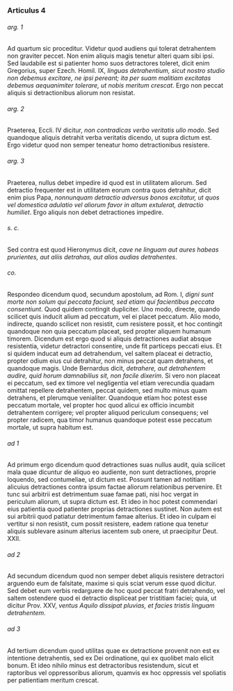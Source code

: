 ### Articulus 4

###### arg. 1
Ad quartum sic proceditur. Videtur quod audiens qui tolerat detrahentem non graviter peccet. Non enim aliquis magis tenetur alteri quam sibi ipsi. Sed laudabile est si patienter homo suos detractores toleret, dicit enim Gregorius, super Ezech. Homil. IX, *linguas detrahentium, sicut nostro studio non debemus excitare, ne ipsi pereant; ita per suam malitiam excitatas debemus aequanimiter tolerare, ut nobis meritum crescat*. Ergo non peccat aliquis si detractionibus aliorum non resistat.

###### arg. 2
Praeterea, Eccli. IV dicitur, *non contradicas verbo veritatis ullo modo*. Sed quandoque aliquis detrahit verba veritatis dicendo, ut supra dictum est. Ergo videtur quod non semper teneatur homo detractionibus resistere.

###### arg. 3
Praeterea, nullus debet impedire id quod est in utilitatem aliorum. Sed detractio frequenter est in utilitatem eorum contra quos detrahitur, dicit enim pius Papa, *nonnunquam detractio adversus bonos excitatur, ut quos vel domestica adulatio vel aliorum favor in altum extulerat, detractio humiliet*. Ergo aliquis non debet detractiones impedire.

###### s. c.
Sed contra est quod Hieronymus dicit, *cave ne linguam aut aures habeas prurientes, aut aliis detrahas, aut alios audias detrahentes*.

###### co.
Respondeo dicendum quod, secundum apostolum, ad Rom. I, *digni sunt morte non solum qui peccata faciunt, sed etiam qui facientibus peccata consentiunt*. Quod quidem contingit dupliciter. Uno modo, directe, quando scilicet quis inducit alium ad peccatum, vel ei placet peccatum. Alio modo, indirecte, quando scilicet non resistit, cum resistere possit, et hoc contingit quandoque non quia peccatum placeat, sed propter aliquem humanum timorem. Dicendum est ergo quod si aliquis detractiones audiat absque resistentia, videtur detractori consentire, unde fit particeps peccati eius. Et si quidem inducat eum ad detrahendum, vel saltem placeat ei detractio, propter odium eius cui detrahitur, non minus peccat quam detrahens, et quandoque magis. Unde Bernardus dicit, *detrahere, aut detrahentem audire, quid horum damnabilius sit, non facile dixerim*. Si vero non placeat ei peccatum, sed ex timore vel negligentia vel etiam verecundia quadam omittat repellere detrahentem, peccat quidem, sed multo minus quam detrahens, et plerumque venialiter. Quandoque etiam hoc potest esse peccatum mortale, vel propter hoc quod alicui ex officio incumbit detrahentem corrigere; vel propter aliquod periculum consequens; vel propter radicem, qua timor humanus quandoque potest esse peccatum mortale, ut supra habitum est.

###### ad 1
Ad primum ergo dicendum quod detractiones suas nullus audit, quia scilicet mala quae dicuntur de aliquo eo audiente, non sunt detractiones, proprie loquendo, sed contumeliae, ut dictum est. Possunt tamen ad notitiam alicuius detractiones contra ipsum factae aliorum relationibus pervenire. Et tunc sui arbitrii est detrimentum suae famae pati, nisi hoc vergat in periculum aliorum, ut supra dictum est. Et ideo in hoc potest commendari eius patientia quod patienter proprias detractiones sustinet. Non autem est sui arbitrii quod patiatur detrimentum famae alterius. Et ideo in culpam ei vertitur si non resistit, cum possit resistere, eadem ratione qua tenetur aliquis sublevare asinum alterius iacentem sub onere, ut praecipitur Deut. XXII.

###### ad 2
Ad secundum dicendum quod non semper debet aliquis resistere detractori arguendo eum de falsitate, maxime si quis sciat verum esse quod dicitur. Sed debet eum verbis redarguere de hoc quod peccat fratri detrahendo, vel saltem ostendere quod ei detractio displiceat per tristitiam faciei; quia, ut dicitur Prov. XXV, *ventus Aquilo dissipat pluvias, et facies tristis linguam detrahentem*.

###### ad 3
Ad tertium dicendum quod utilitas quae ex detractione provenit non est ex intentione detrahentis, sed ex Dei ordinatione, qui ex quolibet malo elicit bonum. Et ideo nihilo minus est detractoribus resistendum, sicut et raptoribus vel oppressoribus aliorum, quamvis ex hoc oppressis vel spoliatis per patientiam meritum crescat.

